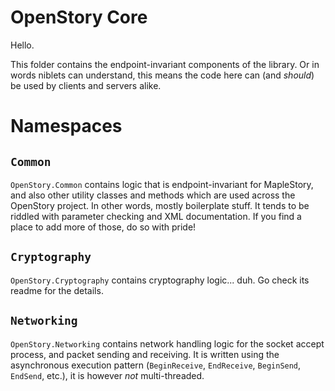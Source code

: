 # OpenStory Core

Hello.

This folder contains the endpoint-invariant components of the library. Or in words niblets can understand, this means the code here can (and *should*) be used by clients and servers alike.

# Namespaces

## `Common`

`OpenStory.Common` contains logic that is endpoint-invariant for MapleStory, and also other utility classes and methods which are used across the OpenStory project. In other words, mostly boilerplate stuff. It tends to be riddled with parameter checking and XML documentation. If you find a place to add more of those, do so with pride!

## `Cryptography`

`OpenStory.Cryptography` contains cryptography logic... duh. Go check its readme for the details.

## `Networking`

`OpenStory.Networking` contains network handling logic for the socket accept process, and packet sending and receiving. It is written using the asynchronous execution pattern (`BeginReceive`, `EndReceive`, `BeginSend`, `EndSend`, etc.), it is however *not* multi-threaded.
